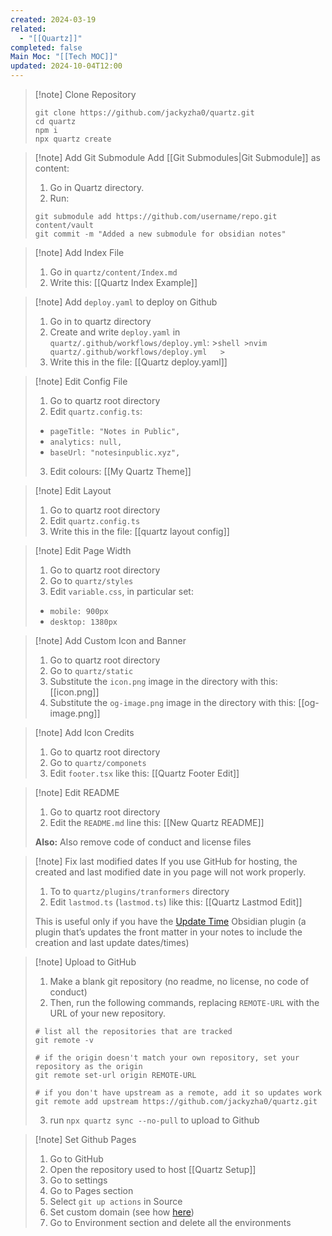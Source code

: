```yaml
---
created: 2024-03-19
related:
  - "[[Quartz]]"
completed: false
Main Moc: "[[Tech MOC]]"
updated: 2024-10-04T12:00
---
```

>[!note] Clone Repository
>```shell
>git clone https://github.com/jackyzha0/quartz.git
>cd quartz
>npm i
>npx quartz create
>```

>[!note] Add Git Submodule
>Add [[Git Submodules|Git Submodule]] as content:
>1. Go in Quartz directory.
>2. Run: 
>	```shell
>	git submodule add https://github.com/username/repo.git content/vault
>	git commit -m "Added a new submodule for obsidian notes"
>	```

>[!note] Add Index File
>1. Go in `quartz/content/Index.md`
>2. Write this: [[Quartz Index Example]]

>[!note] Add `deploy.yaml` to deploy on Github
>1. Go in to quartz directory
>2. Create and write `deploy.yaml` in `quartz/.github/workflows/deploy.yml`:
	>```shell
	>nvim quartz/.github/workflows/deploy.yml  
	>```
>3. Write this in the file: [[Quartz deploy.yaml]]

>[!note] Edit Config File
>1. Go to quartz root directory 
>2. Edit `quartz.config.ts`: 
>	- `pageTitle: "Notes in Public",`
>	- `analytics: null,`
>	- `baseUrl: "notesinpublic.xyz",`
>3. Edit colours: [[My Quartz Theme]]

>[!note] Edit Layout
>1. Go to quartz root directory 
>2. Edit `quartz.config.ts`
>3. Write this in the file: [[quartz layout config]]

>[!note] Edit Page Width
>1. Go to quartz root directory
>2. Go to `quartz/styles`
>3. Edit `variable.css`, in particular set:
>	- `mobile: 900px`
>	- `desktop: 1380px`

>[!note] Add Custom Icon and Banner
>1. Go to quartz root directory 
>2. Go to `quartz/static`
>3. Substitute the `icon.png` image in the directory with this: [[icon.png]]
>4. Substitute the `og-image.png` image in the directory with this: [[og-image.png]]

>[!note] Add Icon Credits
>1. Go to quartz root directory
>2. Go to `quartz/componets`
>3. Edit `footer.tsx` like this: [[Quartz Footer Edit]]

>[!note] Edit README
>1. Go to quartz root directory
>2. Edit the `README.md` line this: [[New Quartz README]]
>   
>**Also:** Also remove code of conduct and license files

>[!note] Fix last modified dates
>If you use GitHub for hosting, the created and last modified date in you page will not work properly.
>
>1. To to `quartz/plugins/tranformers` directory
>2. Edit `lastmod.ts` (`lastmod.ts`) like this: [[Quartz Lastmod Edit]]
>
>This is useful only if you have the [Update Time](https://github.com/dsebastien/obsidian-update-time) Obsidian plugin (a plugin that’s updates the front matter in your notes to include the creation and last update dates/times)

>[!note] Upload to GitHub
>1. Make a blank git repository (no readme, no license, no code of conduct)
>2. Then, run the following commands, replacing `REMOTE-URL` with the URL of your new repository.
>	
>	```shell
>	# list all the repositories that are tracked
>	git remote -v
>	```
>	
>	 ```shell
>	# if the origin doesn't match your own repository, set your repository as the origin
>	git remote set-url origin REMOTE-URL
>	 ```
>	
>	```shell
>	# if you don't have upstream as a remote, add it so updates work
>	git remote add upstream https://github.com/jackyzha0/quartz.git
>	```
>
>3. run `npx quartz sync --no-pull` to upload to Github

>[!note] Set Github Pages
>1. Go to GitHub
>2. Open the repository used to host [[Quartz Setup]]
>3. Go to settings
>4. Go to Pages section 
>5. Select `git up actions` in Source
>6. Set custom domain (see how [here](https://quartz.jzhao.xyz/hosting#custom-domain))
>7. Go to Environment section and delete all the environments



